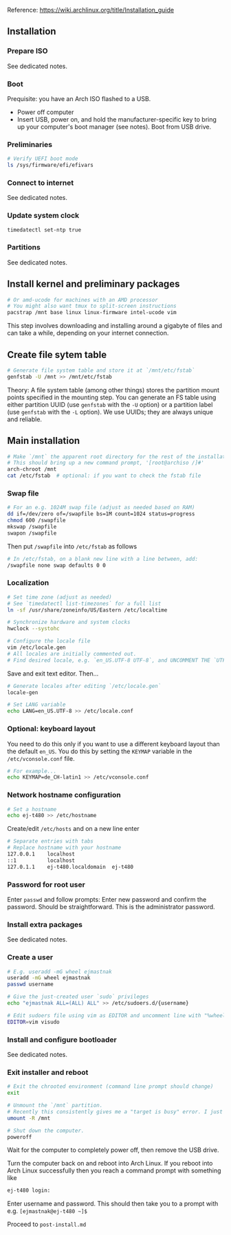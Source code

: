 Reference: https://wiki.archlinux.org/title/Installation_guide

## Installation

### Prepare ISO

See dedicated notes.

### Boot

Prequisite: you have an Arch ISO flashed to a USB.

- Power off computer
- Insert USB, power on, and hold the manufacturer-specific key to bring up your computer's boot manager (see notes). Boot from USB drive.

### Preliminaries

```bash
# Verify UEFI boot mode
ls /sys/firmware/efi/efivars
```

### Connect to internet

See dedicated notes.

### Update system clock

```bash
timedatectl set-ntp true
```

### Partitions

See dedicated notes.

## Install kernel and preliminary packages

```bash
# Or amd-ucode for machines with an AMD processor
# You might also want tmux to split-screen instructions
pacstrap /mnt base linux linux-firmware intel-ucode vim
```

This step involves downloading and installing around a gigabyte of files and can take a while, depending on your internet connection.

## Create file sytem table

```bash
# Generate file system table and store it at `/mnt/etc/fstab`
genfstab -U /mnt >> /mnt/etc/fstab
```

Theory: A file system table (among other things) stores the partition mount points specified in the mounting step.
You can generate an FS table using either partition UUID (use `genfstab` with the `-U` option) or a partition label (use `genfstab` with the `-L` option).
We use UUIDs; they are always unique and reliable. 

## Main installation

```bash
# Make `/mnt` the apparent root directory for the rest of the installation
# This should bring up a new command prompt, '[root@archiso /]#'
arch-chroot /mnt
cat /etc/fstab  # optional: if you want to check the fstab file
```

### Swap file

```bash
# For an e.g. 1024M swap file (adjust as needed based on RAM)
dd if=/dev/zero of=/swapfile bs=1M count=1024 status=progress
chmod 600 /swapfile
mkswap /swapfile
swapon /swapfile
```

Then put `/swapfile` into `/etc/fstab` as follows

```bash
# In /etc/fstab, on a blank new line with a line between, add:
/swapfile none swap defaults 0 0
```

### Localization

```bash
# Set time zone (adjust as needed)
# See `timedatectl list-timezones` for a full list
ln -sf /usr/share/zoneinfo/US/Eastern /etc/localtime
```

```bash
# Synchronize hardware and system clocks
hwclock --systohc
```

```bash
# Configure the locale file
vim /etc/locale.gen
# All locales are initially commented out.
# Find desired locale, e.g. `en_US.UTF-8 UTF-8`, and UNCOMMENT THE `UTF8` VERSION
```

Save and exit text editor. Then...

```bash
# Generate locales after editing `/etc/locale.gen`
locale-gen

# Set LANG variable
echo LANG=en_US.UTF-8 >> /etc/locale.conf
```

### Optional: keyboard layout

You need to do this only if you want to use a different keyboard layout than the default `en_US`.
You do this by setting the `KEYMAP` variable in the `/etc/vconsole.conf` file.

```bash
# For example...
echo KEYMAP=de_CH-latin1 >> /etc/vconsole.conf
```

### Network hostname configuration

```bash
# Set a hostname
echo ej-t480 >> /etc/hostname
```

Create/edit `/etc/hosts` and on a new line enter

```bash
# Separate entries with tabs
# Replace hostname with your hostname
127.0.0.1    localhost
::1          localhost
127.0.1.1    ej-t480.localdomain  ej-t480
```

### Password for root user

Enter `passwd` and follow prompts: Enter new password and confirm the password. Should be straightforward. This is the administrator password.
  
### Install extra packages

See dedicated notes.

### Create a user

```bash
# E.g. useradd -mG wheel ejmastnak
useradd -mG wheel ejmastnak
passwd username
```

```bash
# Give the just-created user `sudo` privileges
echo "ejmastnak ALL=(ALL) ALL" >> /etc/sudoers.d/{username}

# Edit sudoers file using vim as EDITOR and uncomment line with "%wheel ALL=(ALL) ALL"
EDITOR=vim visudo
```

### Install and configure bootloader

See dedicated notes.

### Exit installer and reboot

```bash
# Exit the chrooted environment (command line prompt should change)
exit

# Unmount the `/mnt` partition.
# Recently this consistently gives me a "target is busy" error. I just poweroff in this case.
umount -R /mnt

# Shut down the computer.
poweroff
```

Wait for the computer to completely power off, then remove the USB drive. 

Turn the computer back on and reboot into Arch Linux.
If you reboot into Arch Linux successfully then you reach a command prompt with something like

```bash
ej-t480 login:
```

Enter username and password.
This should then take you to a prompt with e.g. `[ejmastnak@ej-t480 ~]$ `

Proceed to `post-install.md`
